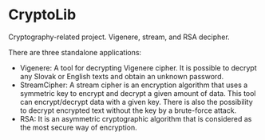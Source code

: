 # CryptoLib
Cryptography-related project.  Vigenere, stream, and RSA decipher.  

There are three standalone applications:
 - Vigenere: A tool for decrypting Vigenere cipher. It is possible to decrypt any Slovak or English texts and obtain an unknown password. 
 - StreamCipher:  A stream cipher is an encryption algorithm that uses a symmetric key to encrypt and decrypt a given amount of data. This tool can encrypt/decrypt data with a given key. There is also the possibility to decrypt encrypted text without the key by a brute-force attack.
 - RSA: It is an asymmetric cryptographic algorithm that is considered as the most secure way of encryption.  
